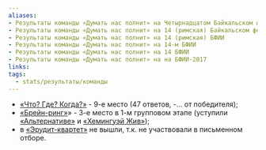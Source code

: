 ```yaml
---
aliases:
- Результаты команды «Думать нас полнит» на Четырнадцатом Байкальском фестивале интеллектуальных игр
- Результаты команды «Думать нас полнит» на 14 (римская) Байкальском фестивале интеллектуальных игр
- Результаты команды «Думать нас полнит» на 14 (римская) БФИИ
- Результаты команды «Думать нас полнит» на 14-м БФИИ
- Результаты команды «Думать нас полнит» на 14 БФИИ
- Результаты команды «Думать нас полнит» на на БФИИ-2017
links: 
tags:
  - stats/результаты/команды
---
```

* [«Что? Где? Когда?»](maingame-14-2017.md) - 9-е место (47 ответов, -... от победителя);
* [«Брейн-ринг»](speedgame-14-2017.md)» - 3-е место в 1-м групповом этапе (уступили [«Альтернативе»](alternativa_krasnoyarsk-14-2017.md) и [«Хемингуэй Жив»](heminguey_zhiv-14-2017.md));
* в [«Эрудит-квартет»](quartet-14-2017.md) не вышли, т.к. не участвовали в письменном отборе.